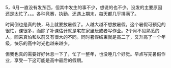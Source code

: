 5，6月一直没有发东西，但其中发生的事不少，想说的也不少。没发的主要原因还是太忙了。。。各种竞赛，执勤，还遇上期末，每天都几乎排满了。

时间倒也是真的快，马上就要放暑假了。人越大越不想放暑假。这个暑假可预见的很忙，课很多，而除了补课估计就是宅在家里玩或者写作业。2个月不见熟悉的人，回来真怕和以前又有很大的不同。同时暑假结束就是高二了，又升高了一个年级，快乐的高中时光也越来越少。

但我也真的需要好好休息一下了，忙了一整年，也没睡几个好觉。早点写完暑假作业，享受一下这可能是高中最后的假期。